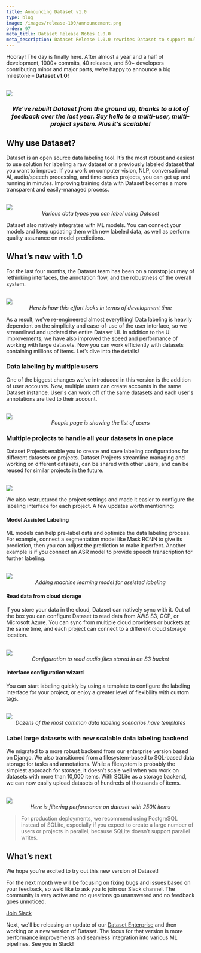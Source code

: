 ```yaml
---
title: Announcing Dataset v1.0
type: blog
image: /images/release-100/announcement.png
order: 97
meta_title: Dataset Release Notes 1.0.0
meta_description: Dataset Release 1.0.0 rewrites Dataset to support multiple users, projects, and scalable data labeling and annotation for machine learning and data science projects. 
---
```


Hooray! The day is finally here. After almost a year and a half of development, 1000+ commits, 40 releases, and 50+ developers contributing minor and major parts, we’re happy to announce a big milestone – **Dataset v1.0!**

<br/>
<img src="/images/release-100/title.gif"  class="gif-border" />

<center><h3 style="font-style: italic">We’ve rebuilt Dataset from the ground up, thanks to a lot of feedback over the last year. Say hello to a multi-user, multi-project system. Plus it’s scalable!</h3></center>

## Why use Dataset?

Dataset is an open source data labeling tool. It’s the most robust and easiest to use solution for labeling a raw dataset or a previously labeled dataset that you want to improve. If you work on computer vision, NLP, conversational AI, audio/speech processing, and time-series projects, you can get up and running in minutes. Improving training data with Dataset becomes a more transparent and easily-managed process.

<br/>
<img src="/images/release-100/icons.png"  class="gif-border" />
<center style="font-style: italic">Various data types you can label using Dataset</center>

Dataset also natively integrates with ML models. You can connect your models and keep updating them with new labeled data, as well as perform quality assurance on model predictions.

## What’s new with 1.0

For the last four months, the Dataset team has been on a nonstop journey of rethinking interfaces, the annotation flow, and the robustness of the overall system. 

<br/>
<img src="/images/release-100/open-source-github-pull-request.png" />
<center style="font-style: italic">Here is how this effort looks in terms of development time</center>

As a result, we’ve re-engineered almost everything! Data labeling is heavily dependent on the simplicity and ease-of-use of the user interface, so we streamlined and updated the entire Dataset UI. In addition to the UI improvements, we have also improved the speed and performance of working with large datasets. Now you can work efficiently with datasets containing millions of items. Let’s dive into the details!

### Data labeling by multiple users 

One of the biggest changes we’ve introduced in this version is the addition of user accounts. Now, multiple users can create accounts in the same Dataset instance. User's can work off of the same datasets and each user's annotations are tied to their account.

<br/>
<img src="/images/release-100/users.png" />
<center style="font-style: italic">People page is showing the list of users</center>

### Multiple projects to handle all your datasets in one place

Dataset Projects enable you to create and save labeling configurations for different datasets or projects. Dataset Projects streamline managing and working on different datasets, can be shared with other users, and can be reused for similar projects in the future.

<br/>
<img src="/images/release-100/projects-list.png" />

We also restructured the project settings and made it easier to configure the labeling interface for each project. A few updates worth mentioning:

#### Model Assisted Labeling

ML models can help pre-label data and optimize the data labeling process. For example,  connect a segmentation model like Mask RCNN to give its prediction, then you can adjust the prediction to make it perfect. Another example is if you connect an ASR model to provide speech transcription for further labeling.

<br/>
<img src="/images/release-100/ml-assistance.png" />
<center style="font-style: italic">Adding machine learning model for assisted labeling</center>

#### Read data from cloud storage

If you store your data in the cloud, Dataset can natively sync with it. Out of the box you can configure Dataset to read data from AWS S3, GCP, or Microsoft Azure. You can sync from multiple cloud providers or buckets at the same time, and each project can connect to a different cloud storage location. 

<br/>
<img src="/images/release-100/cloud-storage-modal.png" />
<center style="font-style: italic">Configuration to read audio files stored in an S3 bucket</center>

#### Interface configuration wizard

You can start labeling quickly by using a template to configure the labeling interface for your project, or enjoy a greater level of flexibility with custom tags.

<br/>
<img src="/images/release-100/wizard.png" />
<center style="font-style: italic">Dozens of the most common data labeling scenarios have templates <GIF showing selecting different templates></center>

### Label large datasets with new scalable data labeling backend

We migrated to a more robust backend from our enterprise version based on Django. We also transitioned from a filesystem-based to SQL-based data storage for tasks and annotations. While a filesystem is probably the simplest approach for storage, it doesn’t scale well when you work on datasets with more than 10,000 items. With SQLite as a storage backend, we can now easily upload datasets of hundreds of thousands of items.

<br/>
<img src="/images/release-100/data-manager-filtering.gif"  class="gif-border" />
<center style="font-style: italic">Here is filtering performance on dataset with 250K items</center>

> For production deployments, we recommend using PostgreSQL instead of SQLite, especially if you expect to create a large number of users or projects in parallel, because SQLite doesn’t support parallel writes.

## What’s next

We hope you’re excited to try out this new version of Dataset!

For the next month we will be focusing on fixing bugs and issues based on your feedback, so we’d like to ask you to join our Slack channel. The community is very active and no questions go unanswered and no feedback goes unnoticed.

<a href="https://join.slack.com/t/label-studio/shared_invite/zt-cr8b7ygm-6L45z7biEBw4HXa5A2b5pw" title="Data labeling community">Join Slack</a>

Next, we'll be releasing an update of our <a href="https://heartex.com/">Dataset Enterprise</a> and then working on a new version of Dataset. The focus for that version is more performance improvements and seamless integration into various ML pipelines. See you in Slack!
